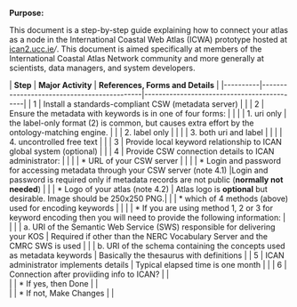 **Purpose:**

This document is a step-by-step guide explaining how to connect your atlas as a node in the International Coastal Web Atlas (ICWA) prototype hosted at [ican2.ucc.ie](http://ican2.ucc.ie)*/*. This document is aimed specifically at members of the International Coastal Atlas Network community and more generally at scientists, data managers, and system developers.

| **Step** | **Major Activity**                         | **References, Forms and Details**          |         |----------|--------------------------------------------|--------------------------------------------|
|     1    | Install a standards-compliant CSW (metadata server)        |                            |
|     2    | Ensure the metadata with keywords is in one of four forms: |                            |
|          |    1. uri only                             |  the label-only format (2) is common, but causes extra effort by the ontology-matching engine. |
|          |    2. label only                           |                                            |
|          |    3. both uri and label                   |                                            |
|          |    4. uncontrolled free text               |                                            |
|     3    | Provide local keyword relationship to ICAN global system (optional)   |                 |
|     4    | Provide CSW connection details to ICAN administrator:                 |                 |
|          |    * URL of your CSW server                |                                            |
|          |    * Login and password for accessing metadata through your CSW server (note 4.1) |Login and password is required only if metadata records are not public (**normally not needed**) |
|          |    * Logo of your atlas (note 4.2)         |  Atlas logo is **optional** but desirable. Image should be 250x250 PNG.|
|          |    * which of 4 methods (above) used for encoding keywords            |                  |
|          |    * If you are using method 1, 2 or 3 for keyword encoding then you will need to provide the following information:  |     |
|          |             a. URI of the Semantic Web Service (SWS) responsible for delivering your KOS  | Required if other than the NERC Vocabulary Server and the CMRC SWS is used |
|          |             b. URI of the schema containing the concepts used as metadata keywords | Basically the thesaurus with definitions      |
|     5    | ICAN administrator implements details      | Typical elapsed time is one month          |                                                        |
|     6    | Connection after proviiding info to ICAN?  |                                            |                                                       
|          | * If yes, then Done                        |                                            |                            
|          | * If not, Make Changes                     |                                            |

